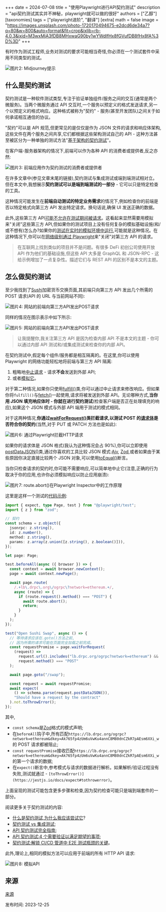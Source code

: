 +++
date = 2024-07-08
title = "使用Playwright进行API契约测试"
description = "api契约测试其实并不神秘，playwright就可以做的很好"
authors = ["乙醇"]
[taxonomies]
tags = ["playwright进阶", "翻译"]
[extra]
math = false
image = "https://images.unsplash.com/photo-1720170494675-e2dcd6de34a7?q=80&w=800&auto=format&fit=crop&ixlib=rb-4.0.3&ixid=M3wxMjA3fDB8MHxwaG90by1wYWdlfHx8fGVufDB8fHx8fA%3D%3D"
+++

有时作为测试工程师,业务对测试的要求可能相当奇怪,你必须在一个测试套件中采用不同类型的测试。

![图片2: Midjourney提示](https://miro.medium.com/v2/resize:fit:1000/1*ZjhaucB1PZLN6UVIKR4A7Q.jpeg)

## 什么是契约测试

契约测试是一种软件测试类型,专注于验证单独组件/服务之间的交互(通常是两个微服务)。当两个微服务通过 API 交互时,一个服务以预定义的格式发送请求,另一个以预定义的格式响应。这种格式被称为"契约" - 服务(甚至开发团队)之间关于如何承诺相互通信的协议。

"契约"可以是 API 规范,但更常见的是仅仅是作为 JSON 文件的请求和响应体架构,这些文件在两个服务之间共享,它们都根据这些架构测试自己的 API - 这种方法甚至被区分为一种单独的测试方法"[基于架构的契约测试](https://pactflow.io/blog/contract-testing-using-json-schemas-and-open-api-part-1/)"。

在客户端-服务器架构的情况下,前端可以作为各种 API 的消费者或提供者,反之亦然:

![图片3: 前端应用作为契约测试的消费者或提供者](https://miro.medium.com/v2/resize:fit:1000/1*2jB1pd0jqbgO9DqfPDRFww.png)

在许多文章中(参见文章末尾的链接),契约测试与集成测试或端到端测试相对立。但在本文中,我想展示**契约测试可以是端到端测试的一部分** - 它可以只是特定检查的工具。

这种情况可能发生在**前端自动测试的特定业务需求**的情况下,例如检查你的前端是否以特定格式向第三方 API 发出特定请求。换句话说,确保 UI 发送正确的数据。

此外,这些第三方 API[可能不允许在测试期间被请求](https://medium.com/@adequatica/layers-of-defense-against-data-modification-d73e9e93bdf7)。这看起来显然需要用模拟来"关闭"这些第三方 API,但如果你的测试项目上没有任何复杂的模拟基础设施(和/或不想有)怎么办?如果你的[测试在实时的模拟环境中运行](https://adequatica.medium.com/pros-and-cons-of-the-ways-of-end-to-end-automated-testing-in-ci-9bec51e231cb#552a),可能就是这种情况。在这种情况下,你可以在[网络级别通过 Playwright](https://playwright.dev/docs/network)来"关闭"对第三方 API 的请求。

> 在互联网上找到类似的项目并不是问题。有很多 DeFi 初创公司使用开放 API 作为他们的基础设施,但这些 API 大多是 GraphQL 和 JSON-RPC - 这给示例增加了一点复杂性。描述它们与 REST API 的区别不是本文的主题。

## 怎么做契约测试

至少我找到了[Sushi](https://www.sushi.com/swap)加密货币交换页面,其前端只向第三方 API 发出几个所需的 POST 请求(API 的 URL 与当前网站不同):

![图片4: 网站的前端向第三方API发出POST请求](https://miro.medium.com/v2/resize:fit:1000/1*n66Kj3vIydqm_7FfG1Fe2Q.png)

同样的情况在图示表示中如下所示:

![图片5: 网站的前端向第三方API发出POST请求](https://miro.medium.com/v2/resize:fit:1000/1*DYYfRmMtf_T6Qsz2DFTYGw.png)

> 让我提醒你,我关注第三方 API 是因为检查内部 API 不是本文的主题 - 你可以通过内部 API 测试和/或集成测试来检查你的内部 API。

在契约测试中,假定每个组件/服务都是相互隔离的。在这里,你可以使用 Playwright 的网络功能轻松地将前端与第三方 API 隔离:

1. 粗略地[中止请求](https://playwright.dev/docs/network#abort-requests) - 请求**不会**发送到外部 API;
2. 或者[模拟它](https://playwright.dev/docs/mock#mock-api-requests)。

对于第二种情况,如果你只使用[fulfill()](https://playwright.dev/docs/api/class-route#route-fulfill)类,你可以通过中止请求来修改响应。但如果你将`fulfill()`与[fetch()](https://playwright.dev/docs/api/class-route#route-fetch)一起使用,请求将被发送到外部 API。无论哪种方式,**当你用 JSON 填充响应体时 - 你就在进行契约测试**(检查客户端是否正在处理填充的响应),如果这个 JSON 模式与外部 API 端用于测试的模式相同。

对于这两种情况,**你通过**[**waitForRequest()**](https://playwright.dev/docs/api/class-page#page-wait-for-request)**类拦截请求,以测试 POST 的**[**请求体**](https://playwright.dev/docs/api/class-request#request-post-data)**是否符合你的契约**(当然,对于 PUT 或 PATCH 方法也是如此):

![图片6: 通过Playwright拦截HTTP请求](https://miro.medium.com/v2/resize:fit:1000/1*MQiNBfNwaPX0LmbR8anUhw.png)

如果你的请求体是 JSON 格式(我认为这种情况会占 90%),你可以立即使用[postDataJSON()](https://playwright.dev/docs/api/class-request#request-post-data-json)类,通过你喜欢的工具比较 JSON 模式:[Ajv](https://ajv.js.org/json-schema.html), [Zod](https://zod.dev/),或者如果由于某些原因你决定直接比较两个 JSON 对象,可以使用[toEqual()](https://playwright.dev/docs/api/class-genericassertions#generic-assertions-to-equal)断言。

当你只检查请求的契约时,你可能不需要响应,可以简单地中止它(注意,正确的行为取决于你的应用,也许你必须模拟响应以防止应用崩溃):

![图片7: route.abort()在Playwright Inspector中的工作原理](https://miro.medium.com/v2/resize:fit:1000/1*auBhQDfBeHiJFU1s_9HVFw.png)

这里是这样一个测试的[代码示例](https://github.com/adequatica/ui-testing/blob/main/tests/sushi-swap-contract-testing.spec.ts):

```typescript
import { expect, type Page, test } from "@playwright/test";
import { z } from "zod";

// 契约
const schema = z.object({
  jsonrpc: z.string(),
  id: z.number(),
  method: z.string(),
  params: z.array(z.union([z.string(), z.boolean()])),
});

let page: Page;

test.beforeAll(async ({ browser }) => {
  const context = await browser.newContext();
  page = await context.newPage();

  await page.route(
    /.+lb\.drpc\.org\/ogrpc\?network=ethereum.+/,
    async (route) => {
      if (route.request().method() === "POST") {
        await route.abort();
        return;
      }
    }
  );
});

test("Open Sushi Swap", async () => {
  // 等待请求应该在.goto()方法之前,
  // 因为所需的请求可能在页面完全加载之前完成。
  const requestPromise = page.waitForRequest(
    (request) =>
      request.url().includes("lb.drpc.org/ogrpc?network=ethereum") &&
      request.method() === "POST"
  );

  await page.goto("/swap");

  const request = await requestPromise;
  await expect(
    () => schema.parse(request.postDataJSON()),
    "Should have a request by the contract"
  ).not.toThrowError();
});
```

其中,

- `const schema`是[Zod](https://zod.dev/)格式的模式声明;
- 在`beforeAll`钩子中,所有匹配`https://lb.drpc.org/ogrpc?network=ethereum&dkey=Ak765fp4zUm6uVwKu4annC8M80dnCZkR7pAEsm6XXi_w`的 POST 请求都被阻止;
- `const requestPromise`接收匹配`https://lb.drpc.org/ogrpc?network=ethereum&dkey=Ak765fp4zUm6uVwKu4annC8M80dnCZkR7pAEsm6XXi_w`的第一个请求的数据;
- 在`expect()`断言中,参考模式与请求的数据进行解析。如果解析/验证过程没有失败,测试就通过 - `[toThrowError()](https://jestjs.io/docs/expect#tothrowerror)`。

上面呈现的测试可能包含更多步骤和检查,因为契约检查可能只是端到端套件的一部分。

阅读更多关于契约测试的内容:

- [什么是契约测试,为什么我应该尝试它](https://pactflow.io/blog/what-is-contract-testing/)?
- [契约测试 vs 集成测试](https://pactflow.io/blog/contract-testing-vs-integration-testing/);
- [API 契约测试完全指南](https://testsigma.com/blog/api-contract-testing/);
- [API 契约测试:4 个需要验证以满足期望的事项](https://blog.postman.com/api-contract-testing-4-things-to-validate/);
- [契约测试:解锁 CI/CD 管道中 E2E 测试瓶颈的关键](https://www.youtube.com/watch?v=RSl_JcWKE3M)。

此外,理论上,相同的模拟方法可以应用于前端的所有 HTTP API 请求:

![图片8: 模拟API](https://miro.medium.com/v2/resize:fit:1000/1*3pflE2qXx7QlMt7b4A1enQ.png)

## 来源

[来源](https://adequatica.medium.com/api-contract-testing-on-frontend-with-playwright-4509b74b3008)

发布时间: 2023-12-25
